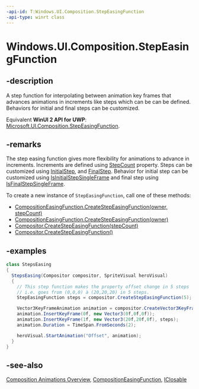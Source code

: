 ```yaml
---
-api-id: T:Windows.UI.Composition.StepEasingFunction
-api-type: winrt class
---
```


<!-- Class syntax.
public class StepEasingFunction : Windows.UI.Composition.CompositionEasingFunction, Windows.UI.Composition.IStepEasingFunction
-->

# Windows.UI.Composition.StepEasingFunction

## -description

A step function for interpolating between animation key frames that advances animations in increments like steps which can be can be defined. Behaviors for initial and final steps can be customized.

Equivalent **WinUI 2 API for UWP**: [Microsoft.UI.Composition.StepEasingFunction](/windows/winui/api/microsoft.ui.composition.stepeasingfunction).

## -remarks

The step easing function gives more flexibility for animations to advance in increments. Increments are defined using [StepCount](stepeasingfunction_stepcount.md) property. Steps can be customized using [InitialStep](stepeasingfunction_initialstep.md), and [FinalStep](stepeasingfunction_finalstep.md). Behavior for initial step can be customized using [IsInitialStepSingleFrame](stepeasingfunction_isinitialstepsingleframe.md) and final step using [IsFinalStepSingleFrame](stepeasingfunction_isfinalstepsingleframe.md).

To create a new instance of `StepEasingFunction`, call one of these methods:

- [CompositionEasingFunction.CreateStepEasingFunction(owner, stepCount)](compositioneasingfunction_createstepeasingfunction_1100018177.md)
- [CompositionEasingFunction.CreateStepEasingFunction(owner)](compositioneasingfunction_createstepeasingfunction_1998521201.md)
- [Compositor.CreateStepEasingFunction(stepCount)](compositor_createstepeasingfunction_694397864.md)
- [Compositor.CreateStepEasingFunction()](compositor_createstepeasingfunction_1306242288.md)

## -examples

```csharp
class StepsEasing
{
  StepsEasing(Compositor compositor, SpriteVisual heroVisual)
  {
    // This step function makes the property offset change in 5 steps
    // i.e. goes from (0,0,0) à (20,20,20) in 5 steps.
    StepEasingFunction steps = compositor.CreateStepEasingFunction(5);

    Vector3KeyFrameAnimation animation = compositor.CreateVector3KeyFrameAnimation();
    animation.InsertKeyFrame(0f, new Vector3(0f,0f,0f));
    animation.InsertKeyFrame(1f, new Vector3(20f,20f,0f), steps);
    animation.Duration = TimeSpan.FromSeconds(2);

    heroVisual.StartAnimation("Offset", animation);
  }
}
```

## -see-also

[Composition Animations Overview](/windows/uwp/composition/composition-animation), [CompositionEasingFunction](compositioneasingfunction.md), [IClosable](../windows.foundation/iclosable.md)

